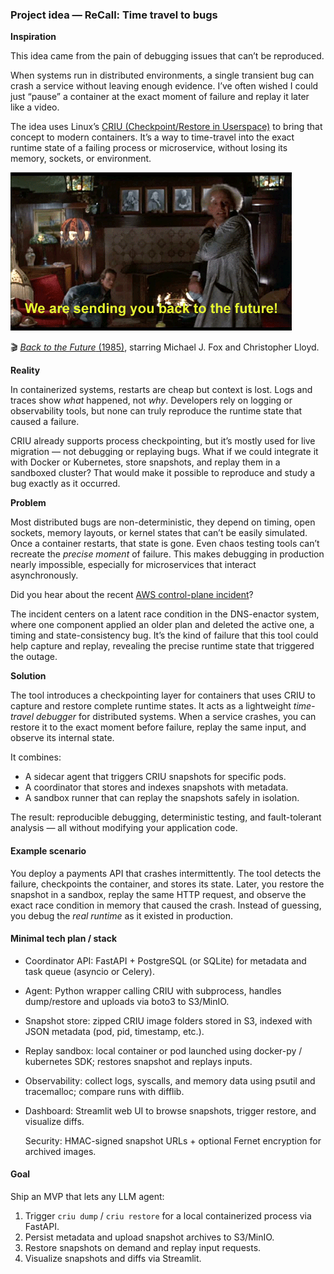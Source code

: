 ### Project idea — ReCall: Time travel to bugs

**Inspiration**

This idea came from the pain of debugging issues that can’t be reproduced. 

When systems run in distributed environments, a single transient bug can crash a service without leaving enough evidence. I’ve often wished I could just “pause” a container at the exact moment of failure and replay it later like a video.

The idea uses Linux’s [CRIU (Checkpoint/Restore in Userspace)](https://criu.org/Main_Page) to bring that concept to modern containers. It’s a way to time-travel into the exact runtime state of a failing process or microservice, without losing its memory, sockets, or environment.

![back-to-the-future](assets/back-to-the-future.gif)

🎬 [*Back to the Future* (1985)](https://www.imdb.com/title/tt0088763/), starring Michael J. Fox and Christopher Lloyd. 

**Reality**

In containerized systems, restarts are cheap but context is lost. Logs and traces show *what* happened, not *why*. Developers rely on logging or observability tools, but none can truly reproduce the runtime state that caused a failure.

CRIU already supports process checkpointing, but it’s mostly used for live migration — not debugging or replaying bugs. What if we could integrate it with Docker or Kubernetes, store snapshots, and replay them in a sandboxed cluster? That would make it possible to reproduce and study a bug exactly as it occurred.

**Problem**

Most distributed bugs are non-deterministic, they depend on timing, open sockets, memory layouts, or kernel states that can’t be easily simulated. Once a container restarts, that state is gone. Even chaos testing tools can’t recreate the *precise moment* of failure.  This makes debugging in production nearly impossible, especially for microservices that interact asynchronously.

Did you hear about the recent [AWS control-plane incident](https://aws.amazon.com/message/101925/)?

The incident centers on a latent race condition in the DNS-enactor system, where one component applied an older plan and deleted the active one, a timing and state-consistency bug. It’s the kind of failure that this tool could help capture and replay, revealing the precise runtime state that triggered the outage.

**Solution**

The tool introduces a checkpointing layer for containers that uses CRIU to capture and restore complete runtime states. It acts as a lightweight *time-travel debugger* for distributed systems. When a service crashes, you can restore it to the exact moment before failure, replay the same input, and observe its internal state.

It combines:

- A sidecar agent that triggers CRIU snapshots for specific pods.
- A coordinator that stores and indexes snapshots with metadata.
- A sandbox runner that can replay the snapshots safely in isolation.

The result: reproducible debugging, deterministic testing, and fault-tolerant analysis — all without modifying your application code.

#### Example scenario

You deploy a payments API that crashes intermittently. The tool detects the failure, checkpoints the container, and stores its state. Later, you restore the snapshot in a sandbox, replay the same HTTP request, and observe the exact race condition in memory that caused the crash. Instead of guessing, you debug the *real runtime* as it existed in production.

#### Minimal tech plan / stack

- Coordinator API: FastAPI + PostgreSQL (or SQLite) for metadata and task queue (asyncio or Celery).
- Agent: Python wrapper calling CRIU with subprocess, handles dump/restore and uploads via boto3 to S3/MinIO.
- Snapshot store: zipped CRIU image folders stored in S3, indexed with JSON metadata (pod, pid, timestamp, etc.).
- Replay sandbox: local container or pod launched using docker-py / kubernetes SDK; restores snapshot and replays inputs.
- Observability: collect logs, syscalls, and memory data using psutil and tracemalloc; compare runs with difflib.
- Dashboard: Streamlit web UI to browse snapshots, trigger restore, and visualize diffs.

  Security: HMAC-signed snapshot URLs + optional Fernet encryption for archived images.

#### Goal

Ship an MVP that lets any LLM agent:

1. Trigger `criu dump` / `criu restore` for a local containerized process via FastAPI.
2. Persist metadata and upload snapshot archives to S3/MinIO.
3. Restore snapshots on demand and replay input requests.
4. Visualize snapshots and diffs via Streamlit.
